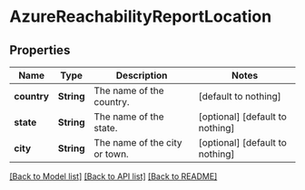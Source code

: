 # AzureReachabilityReportLocation


## Properties
Name | Type | Description | Notes
------------ | ------------- | ------------- | -------------
**country** | **String** | The name of the country. | [default to nothing]
**state** | **String** | The name of the state. | [optional] [default to nothing]
**city** | **String** | The name of the city or town. | [optional] [default to nothing]


[[Back to Model list]](../README.md#models) [[Back to API list]](../README.md#api-endpoints) [[Back to README]](../README.md)


